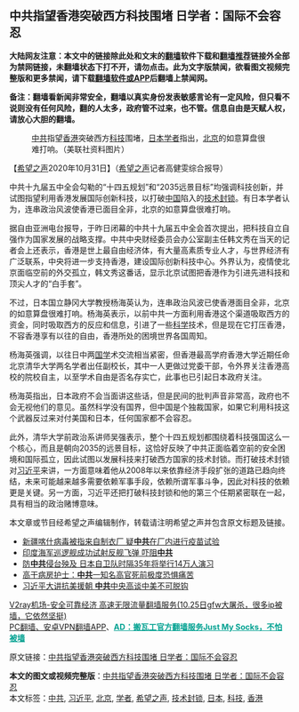  <h2>中共指望香港突破西方科技围堵 日学者：国际不会容忍</h2> <p class="notice"><b>大陆网友注意：本文中的链接除此处和文末的<a href="https://github.com/bannedbook/fanqiang" >翻墙</a>软件下载和<a href="https://github.com/killgcd/justmysocks/blob/master/README.md">翻墙推荐</a>链接外全部为禁网链接，未翻墙状态下打不开，请勿点击。此为文字版禁闻，欲看图文视频完整版和更多禁闻，请下载<a href="https://github.com/bannedbook/fanqiang">翻墙软件或APP</a>后翻墙上禁闻网。</p><p>备注：翻墙看新闻非常安全，翻墙以真实身份发表敏感言论有一定风险，但只看不说则没有任何风险，翻的人太多，政府管不过来，也不管。信息自由是天赋人权，请放心大胆的翻墙。</b></p>  <div class="entry"> <figure><figcaption><a href="https://www.bannedbook.org/bnews/tag/%e4%b8%ad%e5%85%b1/" class="st_tag internal_tag" rel="tag" title="标签 中共 下的日志">中共</a>指望<a href="https://www.bannedbook.org/bnews/tag/%e9%a6%99%e6%b8%af/" class="st_tag internal_tag" rel="tag" title="标签 香港 下的日志">香港</a>突破西方<a href="https://www.bannedbook.org/bnews/tag/%E7%A7%91%E6%8A%80/" class="st_tag internal_tag" rel="tag" title="标签 科技 下的日志">科技</a>围堵，<a href="https://www.bannedbook.org/bnews/tag/%e6%97%a5%e6%9c%ac/" class="st_tag internal_tag" rel="tag" title="标签 日本 下的日志">日本</a><a href="https://www.bannedbook.org/bnews/tag/%e5%ad%a6%e8%80%85/" class="st_tag internal_tag" rel="tag" title="标签 学者 下的日志">学者</a>指出，<a href="https://www.bannedbook.org/bnews/tag/%e5%8c%97%e4%ba%ac/" class="st_tag internal_tag" rel="tag" title="标签 北京 下的日志">北京</a>的如意算盘很难打响。（美联社资料图片）</figcaption></figure> <p>【<span class='wp_keywordlink_affiliate'><a href="https://www.soundofhope.org" title="希望之声" target="_blank">希望之声</a></span>2020年10月31日】（<a href="https://www.bannedbook.org/bnews/tag/%e5%b8%8c%e6%9c%9b%e4%b9%8b%e5%a3%b0/" class="st_tag internal_tag" rel="tag" title="标签 希望之声 下的日志">希望之声</a>记者高健雯综合报导）</p> <p>中共十九届五中全会勾勒的“十四五规划”和“2035远景目标”均强调科技创新，并试图指望利用香港发展国际创新科技，以打破<span class='wp_keywordlink_affiliate'><a href="https://www.bannedbook.org/" title="中国" target="_blank">中国</a></span>陷入的<a href="https://www.bannedbook.org/bnews/tag/%E6%8A%80%E6%9C%AF%E5%B0%81%E9%94%81/" class="st_tag internal_tag" rel="tag" title="标签 技术封锁 下的日志">技术封锁</a>。有日本学者认为，连串政治风波使香港已面目全非，北京的如意算盘很难打响。</p> <p>据自由亚洲电台报导，于昨日闭幕的中共十九届五中全会首次提出，把科技自立自强作为国家发展的战略支撑。中共中央财经委员会办公室副主任韩文秀在当天的记者会上还表示，香港是世上最自由经济体，有大量高素质专业人才，与世界经济有广泛联系，中央将进一步支持香港，建设国际创新科技中心。外界认为，疫情使北京面临空前的外交孤立，韩文秀这番话，显示北京试图把香港作为引进先进科技和顶尖人才的“白手套”。</p>  <p>不过，日本国立静冈大学教授杨海英认为，连串政治风波已使香港面目全非，北京的如意算盘很难打响。杨海英表示，以前中共一方面利用香港这个渠道吸取西方的资金，同时吸取西方的反应和信息，引进了一些<span class='wp_keywordlink'><a href="https://www.bannedbook.org/forum11/topic309.html" title="禁片：“科学”的棍子" target="_blank">科学</a></span>技术，但是现在它打压香港，不容香港享有以往的自由，香港所处的困境世界各国周知。</p> <p>杨海英强调，以往日中两<span class='wp_keywordlink'><a href="https://www.bannedbook.org/forum24/" title="国学传统文化禁书" target="_blank">国学</a></span>术交流相当紧密，但香港最高学府香港大学近期任命北京清华大学两名学者出任副校长，其中一人更做过党委干部，令外界关注香港高校的院校自主，以至学术自由是否名存实亡，此事也已引起日本政府关注。</p> <p>杨海英指出，日本政府不会当面讲这些话，但是民间的批判声音非常高，政府也不会无视他们的意见。虽然科学没有国界，但中国是个独裁国家，如果它利用科技这个武器反过来对付美国和日本，任何国家都不会容忍。</p>  <p>此外，清华大学前政治系讲师吴强表示，整个十四五规划都围绕着科技强国这么一个核心，而且是朝向2035的远景目标，这恰好反映了中共正面临着空前的安全困境和国际孤立，因此试图以发展科技来打破西方国家的技术封锁。而打破技术封锁对<a href="https://www.bannedbook.org/bnews/tag/%e4%b9%a0%e8%bf%91%e5%b9%b3/" class="st_tag internal_tag" rel="tag" title="标签 习近平 下的日志">习近平</a>来讲，一方面意味着他从2008年以来依靠经济手段扩张的道路已趋向终结，未来可能越来越多需要依赖军事手段，依赖所谓军事斗争，因此对科技的依赖更是关键。另一方面，习近平还把打破科技封锁和他的第三个任期紧密联在一起，具有相当的政治赌博意味。</p> <p>本文章或节目经希望之声编辑制作，转载请注明希望之声并包含原文标题及链接。</p> <ul class='op-related-articles' title='相关阅读'> <li><a href='https://www.bannedbook.org/bnews/comments/20201031/1423433.html' target='_blank'>新疆喀什病毒被指来自制衣厂 疑<b>中共</b>在厂内进行疫苗试验</a></li> <li><a href='https://www.bannedbook.org/bnews/comments/20201031/1423431.html' target='_blank'>印度海军巡逻舰成功试射反舰飞弹 吓阻<b>中共</b></a></li> <li><a href='https://www.bannedbook.org/bnews/comments/20201031/1423430.html' target='_blank'>防<b>中共</b>侵台殃及 日本自卫队时隔35年将举行14万人演习</a></li> <li><a href='https://www.bannedbook.org/bnews/comments/20201031/1423428.html' target='_blank'>高干病房护士：<b>中共</b>一知名高官死前极度恐惧痛苦</a></li> <li><a href='https://www.bannedbook.org/bnews/headline/20201031/1423414.html' target='_blank'>习近平大讲抗美援朝 <b>中共</b>中央高谈中美不可脱钩</a></li> </ul> <p class="texttj"> <a href="https://www.bannedbook.org/forum23/topic22702.html" target="_blank">V2ray机场-安全可靠经济 高速无限流量翻墙服务(10.25日gfw大屠杀，很多ip被墙，它依然坚挺)</a><br/> <a href="https://github.com/bannedbook/fanqiang/wiki/%E7%A6%81%E9%97%BB%E7%BD%91%E5%AE%89%E5%8D%93%E7%BF%BB%E5%A2%99%E6%96%B0%E9%97%BBAPP" target="_blank">PC翻墙、安卓VPN翻墙APP</a>、<span onclick="window.open('https://github.com/killgcd/justmysocks/blob/master/README.md')" style="font-weight:bold;color:#00A191;cursor:pointer;text-decoration:underline;outline:none">AD：搬瓦工官方翻墙服务Just My Socks，不怕被墙</span></p><p>原文链接：<a class="src_link"  href="https://www.soundofhope.org/post/437899" target="_blank">中共指望香港突破西方科技围堵 日学者：国际不会容忍</a></p> <a name='sharetosocial'></a>       <div><b>本文的图文或视频完整版</b>：<a href='https://www.bannedbook.org/bnews/comments/20201031/1423432.html'>中共指望香港突破西方科技围堵 日学者：国际不会容忍</a></div>  </div><!--END ENTRY--> <div class="postfooter"> <div>本文标签：<a href="https://www.bannedbook.org/bnews/tag/%e4%b8%ad%e5%85%b1/" rel="tag">中共</a>, <a href="https://www.bannedbook.org/bnews/tag/%e4%b9%a0%e8%bf%91%e5%b9%b3/" rel="tag">习近平</a>, <a href="https://www.bannedbook.org/bnews/tag/%e5%8c%97%e4%ba%ac/" rel="tag">北京</a>, <a href="https://www.bannedbook.org/bnews/tag/%e5%ad%a6%e8%80%85/" rel="tag">学者</a>, <a href="https://www.bannedbook.org/bnews/tag/%e5%b8%8c%e6%9c%9b%e4%b9%8b%e5%a3%b0/" rel="tag">希望之声</a>, <a href="https://www.bannedbook.org/bnews/tag/%E6%8A%80%E6%9C%AF%E5%B0%81%E9%94%81/" rel="tag">技术封锁</a>, <a href="https://www.bannedbook.org/bnews/tag/%e6%97%a5%e6%9c%ac/" rel="tag">日本</a>, <a href="https://www.bannedbook.org/bnews/tag/%E7%A7%91%E6%8A%80/" rel="tag">科技</a>, <a href="https://www.bannedbook.org/bnews/tag/%e9%a6%99%e6%b8%af/" rel="tag">香港</a></div>  </div><!--END POSTFOOTER--> 